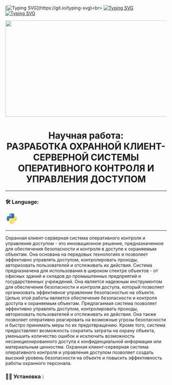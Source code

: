 [![Typing SVG](https://readme-typing-svg.herokuapp.com?color=%2336BCF7&lines=Computer+science+students:)](https://git.io/typing-svg)<br>
[![Typing SVG](https://readme-typing-svg.herokuapp.com?color=%2336BCF7&lines=Gorbachyov+Nikita+IS-402)](https://git.io/typing-svg)<br>
[![Typing SVG](https://readme-typing-svg.herokuapp.com?color=%2336BCF7&lines=Ibraev+Zhasulan+IS-402)](https://git.io/typing-svg)<br>
<div align="center">
  <img src="https://media.giphy.com/media/dWesBcTLavkZuG35MI/giphy.gif" width="600" height="300"/>
  <h1>
  Научная работа:<br>
    РАЗРАБОТКА ОХРАННОЙ КЛИЕНТ-СЕРВЕРНОЙ СИСТЕМЫ ОПЕРАТИВНОГО КОНТРОЛЯ И УПРАВЛЕНИЯ ДОСТУПОМ
</h1>
</div>

---

### :hammer_and_wrench: Language:
 <img src="https://github.com/devicons/devicon/blob/master/icons/python/python-original.svg" title="Python" alt="Python" width="40" height="40"/>&nbsp;

---

<p>Охранная клиент-серверная система оперативного контроля и управления доступом - это инновационное решение, предназначенное для обеспечения безопасности и контроля в доступе к охраняемым объектам. Она основана на передовых технологиях и позволяет эффективно управлять доступом, контролировать проходы, авторизовать пользователей и отслеживать их действия. Система предназначена для использования в широком спектре объектов - от офисных зданий и складов до промышленных предприятий и государственных учреждений. Она является надежным инструментом для обеспечения безопасности и контроля доступа, который позволяет организовать эффективное управление безопасностью на объекте.<br>
Целью этой работы является обеспечение безопасности и контроля доступа к охраняемым объектам. Предлагаемая система позволяет эффективно управлять доступом, контролировать проходы, авторизовать пользователей и отслеживать их действия. Она также позволяет оперативно реагировать на возможные угрозы безопасности и быстро принимать меры по их предотвращению. Кроме того, система предоставляет возможность сократить затраты на охрану объекта, уменьшить количество ошибок и исключить возможность несанкционированного доступа к конфиденциальной информации или материальным ценностям. Охранная клиент-серверная система оперативного контроля и управления доступом позволяет создать высокий уровень безопасности на объекте и повысить эффективность работы охранного персонала.
</p>

### :woman_technologist: Установка :
